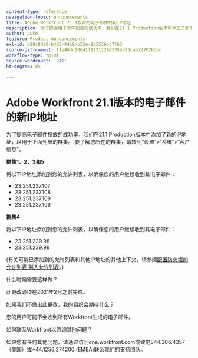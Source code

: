 ```yaml
---
content-type: reference
navigation-topic: announcements
title: Adobe Workfront 21.1版本的电子邮件的新IP地址
description: 为了提高电子邮件投放的成功率，我们在21.1 Production版本中添加了新的IP地址，以用于下面列出的群集。 要确定您所在的群集，请转到Setup &amp； System &amp； Gt； Customer Info。
author: Luke
feature: Product Announcements
exl-id: b29c8de0-b405-4419-b52e-2d5536bc7f63
source-git-commit: f1e463c90641f9221228e335b583cab72762b3bd
workflow-type: tm+mt
source-wordcount: '241'
ht-degree: 0%

---
```


# Adobe Workfront 21.1版本的电子邮件的新IP地址

为了提高电子邮件投放的成功率，我们在21.1 Production版本中添加了新的IP地址，以用于下面列出的群集。 要了解您所在的群集，请转到“设置”>“系统”>“客户信息”。

**群集1、2、3和5**

将以下IP地址添加到您的允许列表，以确保您的用户继续收到其电子邮件：

* 23.251.237.107
* 23.251.237.108
* 23.251.237.109
* 23.251.237.106

**群集4**

将以下IP地址添加到您的允许列表，以确保您的用户继续收到其电子邮件：

* 23.251.239.98
* 23.251.239.99

(有关可能已添加到的允许列表和其他IP地址的其他上下文，请参阅[配置防火墙的允许列表 列入允许列表](../../../administration-and-setup/get-started-wf-administration/configure-your-firewall.md)。)

什么时候需要这样做？

此更改必须在2021年2月之前完成。

如果我们不做出此更改，我的组织会期待什么？

您的用户可能不会收到所有Workfront生成的电子邮件。

如何联系Workfront以咨询其他问题？

如果您有任何其他问题，请通过访问one.workfront.com或致电844.306.4357 （美国）或+44.1256.274200 (EMEA)联系我们的支持团队。
